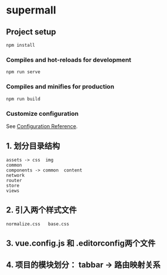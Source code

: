 # supermall

## Project setup
```
npm install
```

### Compiles and hot-reloads for development
```
npm run serve
```

### Compiles and minifies for production
```
npm run build
```

### Customize configuration
See [Configuration Reference](https://cli.vuejs.org/config/).

## 1. 划分目录结构
```
assets -> css  img
common
components -> common  content
network
router
store
views
```

## 2. 引入两个样式文件
```
normalize.css   base.css
```

## 3. vue.config.js 和 .editorconfig两个文件

## 4. 项目的模块划分： tabbar -> 路由映射关系